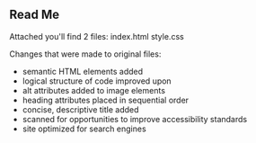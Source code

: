 ## Read Me
Attached you'll find 2 files:
    index.html
    style.css

Changes that were made to original files:
- semantic HTML elements added
- logical structure of code improved upon
- alt attributes added to image elements
- heading attributes placed in sequential order
- concise, descriptive title added
- scanned for opportunities to improve accessibility standards
- site optimized for search engines
